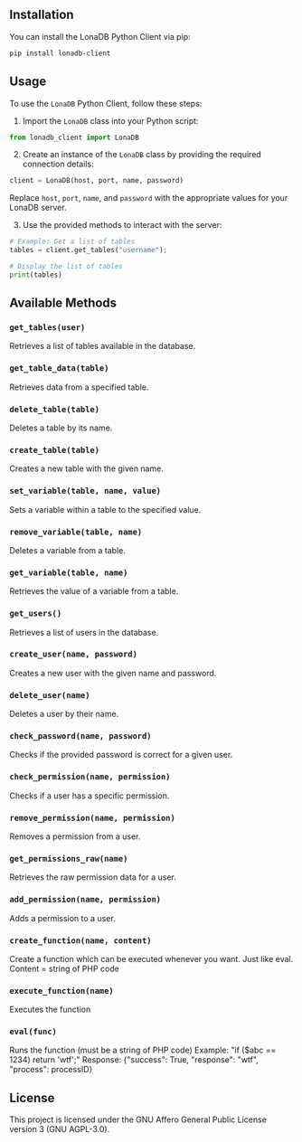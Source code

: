 ## Installation

You can install the LonaDB Python Client via pip:

```bash
pip install lonadb-client
```

## Usage

To use the `LonaDB` Python Client, follow these steps:

1. Import the `LonaDB` class into your Python script:

```python
from lonadb_client import LonaDB
```

2. Create an instance of the `LonaDB` class by providing the required connection details:

```python
client = LonaDB(host, port, name, password)
```

Replace `host`, `port`, `name`, and `password` with the appropriate values for your LonaDB server.

3. Use the provided methods to interact with the server:

```python
# Example: Get a list of tables
tables = client.get_tables("username");

# Display the list of tables
print(tables)
```

## Available Methods

### `get_tables(user)`

Retrieves a list of tables available in the database.

### `get_table_data(table)`

Retrieves data from a specified table.

### `delete_table(table)`

Deletes a table by its name.

### `create_table(table)`

Creates a new table with the given name.

### `set_variable(table, name, value)`

Sets a variable within a table to the specified value.

### `remove_variable(table, name)`

Deletes a variable from a table.

### `get_variable(table, name)`

Retrieves the value of a variable from a table.

### `get_users()`

Retrieves a list of users in the database.

### `create_user(name, password)`

Creates a new user with the given name and password.

### `delete_user(name)`

Deletes a user by their name.

### `check_password(name, password)`

Checks if the provided password is correct for a given user.

### `check_permission(name, permission)`

Checks if a user has a specific permission.

### `remove_permission(name, permission)`

Removes a permission from a user.

### `get_permissions_raw(name)`

Retrieves the raw permission data for a user.

### `add_permission(name, permission)`

Adds a permission to a user.

### `create_function(name, content)`

Create a function which can be executed whenever you want. Just like eval.
Content = string of PHP code

### `execute_function(name)`

Executes the function

### `eval(func)`

Runs the function (must be a string of PHP code)
Example: "if ($abc == 1234) return 'wtf';"
Response: {"success": True, "response": "wtf", "process": processID}

## License

This project is licensed under the GNU Affero General Public License version 3 (GNU AGPL-3.0).